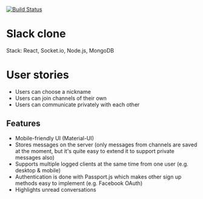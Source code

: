 [![Build Status](https://travis-ci.com/avrj/slack-clone.svg?token=YppLYpdczdMFqyvXVxYa&branch=master)](https://travis-ci.com/avrj/slack-clone)

# Slack clone
Stack: React, Socket.io, Node.js, MongoDB

# User stories
- Users can choose a nickname
- Users can join channels of their own
- Users can communicate privately with each other

## Features
- Mobile-friendly UI (Material-UI)
- Stores messages on the server (only messages from channels are saved at the moment, but it's quite easy to extend it to support private messages also)
- Supports multiple logged clients at the same time from one user (e.g. desktop & mobile)
- Authentication is done with Passport.js which makes other sign up methods easy to implement (e.g. Facebook OAuth)
- Highlights unread conversations
